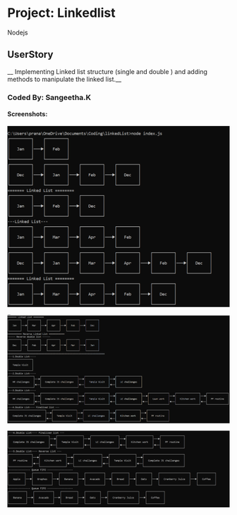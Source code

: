 # Project: Linkedlist
Nodejs

## UserStory

__ Implementing Linked list structure (single and double ) and adding methods to manipulate 
the linked list.__



### Coded By: Sangeetha.K

#### Screenshots:

![Linked List1](images/screen_1.png)



![Linked List2](images/screen_2.png)




![DoubleList1](images/screen_3.png)



